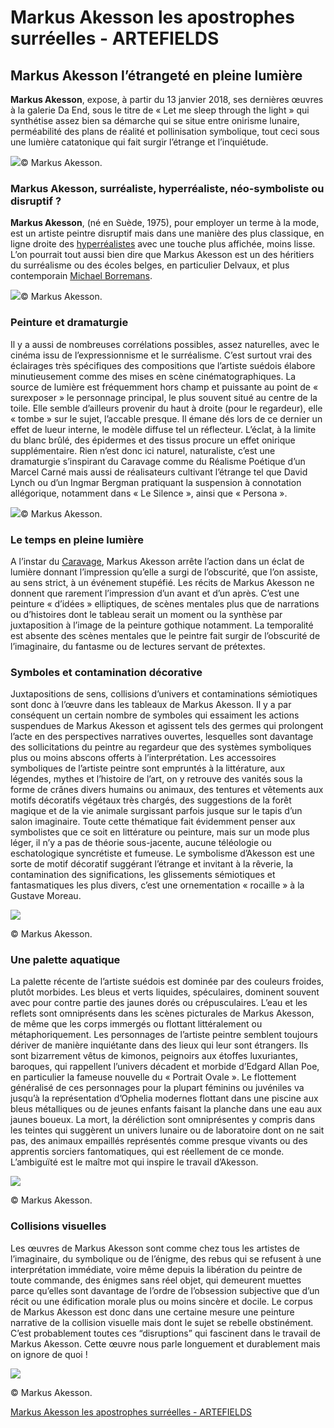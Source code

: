 # Markus Akesson les apostrophes surréelles - ARTEFIELDS
## Markus Akesson l’étrangeté en pleine lumière

**Markus Akesson**, expose, à partir du 13 janvier 2018, ses dernières œuvres à la galerie Da End, sous le titre de « Let me sleep through the light » qui synthétise assez bien sa démarche qui se situe entre onirisme lunaire, perméabilité des plans de réalité et pollinisation symbolique, tout ceci sous une lumière catatonique qui fait surgir l’étrange et l’inquiétude.

![](markus-akesson-2/markus-akessonpaintinggalerie-da-endart-contemporainart-exhibitionsurrealismanimal.001-2.jpg)© Markus Akesson.

### Markus Akesson, surréaliste, hyperréaliste, néo-symboliste ou disruptif ?

**Markus Akesson**, (né en Suède, 1975), pour employer un terme à la mode, est un artiste peintre disruptif mais dans une manière des plus classique, en ligne droite des [hyperréalistes](https://www.artefields.net/hyperrealisme/) avec une touche plus affichée, moins lisse.
L’on pourrait tout aussi bien dire que Markus Akesson est un des héritiers du surréalisme ou des écoles belges, en particulier Delvaux, et plus contemporain [Michael Borremans](https://www.artefields.net/michael-borremans/).

![](markus-akesson-2/markus-akessonpaintinggalerie-da-endart-contemporainart-exhibitionsurrealism.007.jpg)© Markus Akesson.

### Peinture et dramaturgie

Il y a aussi de nombreuses corrélations possibles, assez naturelles, avec le cinéma issu de l’expressionnisme et le surréalisme. C’est surtout vrai des éclairages très spécifiques des compositions que l’artiste suédois élabore minutieusement comme des mises en scène cinématographiques. La source de lumière est fréquemment hors champ et puissante au point de « surexposer » le personnage principal, le plus souvent situé au centre de la toile. Elle semble d’ailleurs provenir du haut à droite (pour le regardeur), elle « tombe » sur le sujet, l’accable presque. Il émane dés lors de ce dernier un effet de lueur interne, le modèle diffuse tel un réflecteur. L’éclat, à la limite du blanc brûlé, des épidermes et des tissus procure un effet onirique supplémentaire. Rien n’est donc ici naturel, naturaliste, c’est une dramaturgie s’inspirant du Caravage comme du Réalisme Poétique d’un Marcel Carné mais aussi de réalisateurs cultivant l’étrange tel que David Lynch ou d’un Ingmar Bergman pratiquant la suspension à connotation allégorique, notamment dans « Le Silence », ainsi que « Persona ».

![](markus-akesson-2/markus-akessonpaintinggalerie-da-endart-contemporainart-exhibitionsurrealism.005.jpg)© Markus Akesson.

### Le temps en pleine lumière

A l’instar du [Caravage](https://www.artefields.net/ron-mueck-et-le-caravage-lincredulite-de-saint-thomas/), Markus Akesson arrête l’action dans un éclat de lumière donnant l’impression qu’elle a surgi de l’obscurité, que l’on assiste, au sens strict, à un événement stupéfié. Les récits de Markus Akesson ne donnent que rarement l’impression d’un avant et d’un après. C’est une peinture « d’idées » elliptiques, de scènes mentales plus que de narrations ou d’histoires dont le tableau serait un moment ou la synthèse par juxtaposition à l’image de la peinture gothique notamment. La temporalité est absente des scènes mentales que le peintre fait surgir de l’obscurité de l’imaginaire, du fantasme ou de lectures servant de prétextes.

### Symboles et contamination décorative

Juxtapositions de sens, collisions d’univers et contaminations sémiotiques sont donc à l’œuvre dans les tableaux de Markus Akesson. Il y a par conséquent un certain nombre de symboles qui essaiment les actions suspendues de Markus Akesson et agissent tels des germes qui prolongent l’acte en des perspectives narratives ouvertes, lesquelles sont davantage des sollicitations du peintre au regardeur que des systèmes symboliques plus ou moins abscons offerts à l’interprétation. Les accessoires symboliques de l’artiste peintre sont empruntés à la littérature, aux légendes, mythes et l’histoire de l’art, on y retrouve des vanités sous la forme de crânes divers humains ou animaux, des tentures et vêtements aux motifs décoratifs végétaux très chargés, des suggestions de la forêt magique et de la vie animale surgissant parfois jusque sur le tapis d’un salon imaginaire. Toute cette thématique fait évidemment penser aux symbolistes que ce soit en littérature ou peinture, mais sur un mode plus léger, il n’y a pas de théorie sous-jacente, aucune téléologie ou eschatologique syncrétiste et fumeuse.
Le symbolisme d’Akesson est une sorte de motif décoratif suggérant l’étrange et invitant à la rêverie, la contamination des significations, les glissements sémiotiques et fantasmatiques les plus divers, c’est une ornementation « rocaille » à la Gustave Moreau.

![](markus-akesson-2/markus-akessonpaintinggalerie-da-endart-contemporainart-exhibitionsurrealism.009.jpg)

© Markus Akesson.

### Une palette aquatique

La palette récente de l’artiste suédois est dominée par des couleurs froides, plutôt morbides. Les bleus et verts liquides, spéculaires, dominent souvent avec pour contre partie des jaunes dorés ou crépusculaires. L’eau et les reflets sont omniprésents dans les scènes picturales de Markus Akesson, de même que les corps immergés ou flottant littéralement ou métaphoriquement. Les personnages de l’artiste peintre semblent toujours dériver de manière inquiétante dans des lieux qui leur sont étrangers. Ils sont bizarrement vêtus de kimonos, peignoirs aux étoffes luxuriantes, baroques, qui rappellent l’univers décadent et morbide d’Edgard Allan Poe, en particulier la fameuse nouvelle du « Portrait Ovale ». Le flottement généralisé de ces personnages pour la plupart féminins ou juvéniles va jusqu’à la représentation d’Ophelia modernes flottant dans une piscine aux bleus métalliques ou de jeunes enfants faisant la planche dans une eau aux jaunes boueux. La mort, la déréliction sont omniprésentes y compris dans les teintes qui suggèrent un univers lunaire ou de laboratoire dont on ne sait pas, des animaux empaillés représentés comme presque vivants ou des apprentis sorciers fantomatiques, qui est réellement de ce monde. L’ambiguïté est le maître mot qui inspire le travail d’Akesson.

![](markus-akesson-2/markus-akessonpaintinggalerie-da-endart-contemporainart-exhibitionsurrealism.008.jpg)

© Markus Akesson.

### Collisions visuelles

Les œuvres de Markus Akesson sont comme chez tous les artistes de l’imaginaire, du symbolique ou de l’énigme, des rebus qui se refusent à une interprétation immédiate, voire même depuis la libération du peintre de toute commande, des énigmes sans réel objet, qui demeurent muettes parce qu’elles sont davantage de l’ordre de l’obsession subjective que d’un récit ou une édification morale plus ou moins sincère et docile.
Le corpus de Markus Akesson est donc dans une certaine mesure une peinture narrative de la collision visuelle mais dont le sujet se rebelle obstinément. C’est probablement toutes ces “disruptions” qui fascinent dans le travail de Markus Akesson. Cette œuvre nous parle longuement et durablement mais on ignore de quoi !

![](markus-akesson-2/markus-akessonpaintinggalerie-da-endart-contemporainart-exhibitionsurrealismanimal.001.jpg)

© Markus Akesson.

[Markus Akesson les apostrophes surréelles - ARTEFIELDS](https://www.artefields.net/markus-akesson-2/)